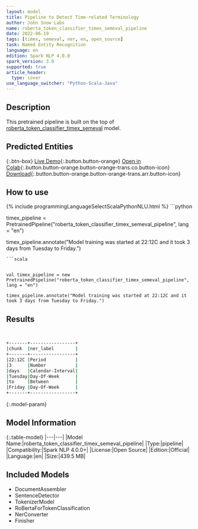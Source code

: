 ```yaml
---
layout: model
title: Pipeline to Detect Time-related Terminology
author: John Snow Labs
name: roberta_token_classifier_timex_semeval_pipeline
date: 2022-06-19
tags: [timex, semeval, ner, en, open_source]
task: Named Entity Recognition
language: en
edition: Spark NLP 4.0.0
spark_version: 3.0
supported: true
article_header:
  type: cover
use_language_switcher: "Python-Scala-Java"
---
```


## Description

This pretrained pipeline is built on the top of [roberta_token_classifier_timex_semeval](https://nlp.johnsnowlabs.com/2021/12/28/roberta_token_classifier_timex_semeval_en.html) model.

## Predicted Entities



{:.btn-box}
[Live Demo](https://demo.johnsnowlabs.com/public/NER_TIMEX_SEMEVAL/){:.button.button-orange}
[Open in Colab](https://colab.research.google.com/github/JohnSnowLabs/spark-nlp-workshop/blob/master/tutorials/streamlit_notebooks/NER.ipynb){:.button.button-orange.button-orange-trans.co.button-icon}
[Download](https://s3.amazonaws.com/auxdata.johnsnowlabs.com/public/models/roberta_token_classifier_timex_semeval_pipeline_en_4.0.0_3.0_1655653812815.zip){:.button.button-orange.button-orange-trans.arr.button-icon}

## How to use



<div class="tabs-box" markdown="1">
{% include programmingLanguageSelectScalaPythonNLU.html %}
```python


timex_pipeline = PretrainedPipeline("roberta_token_classifier_timex_semeval_pipeline", lang = "en")

timex_pipeline.annotate("Model training was started at 22:12C and it took 3 days from Tuesday to Friday.")
```
```scala


val timex_pipeline = new PretrainedPipeline("roberta_token_classifier_timex_semeval_pipeline", lang = "en")

timex_pipeline.annotate("Model training was started at 22:12C and it took 3 days from Tuesday to Friday.")
```
</div>

## Results

```bash


+-------+-----------------+
|chunk  |ner_label        |
+-------+-----------------+
|22:12C |Period           |
|3      |Number           |
|days   |Calendar-Interval|
|Tuesday|Day-Of-Week      |
|to     |Between          |
|Friday |Day-Of-Week      |
+-------+-----------------+
```

{:.model-param}
## Model Information

{:.table-model}
|---|---|
|Model Name:|roberta_token_classifier_timex_semeval_pipeline|
|Type:|pipeline|
|Compatibility:|Spark NLP 4.0.0+|
|License:|Open Source|
|Edition:|Official|
|Language:|en|
|Size:|439.5 MB|

## Included Models

- DocumentAssembler
- SentenceDetector
- TokenizerModel
- RoBertaForTokenClassification
- NerConverter
- Finisher